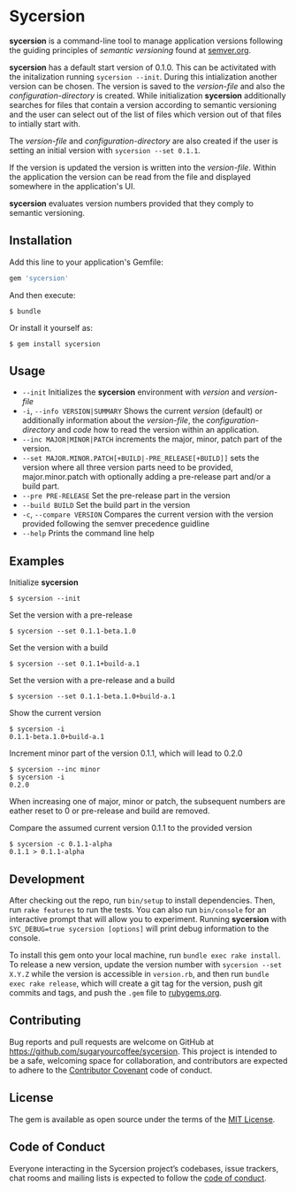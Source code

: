 # Sycersion

**sycersion** is a command-line tool to manage application versions following
the guiding principles of _semantic versioning_ found at
[semver.org](https://semver.org).

**sycersion** has a default start version of 0.1.0. This can be activitated with
the initalization running `sycersion --init`. During this intialization another
version can be chosen. The version is saved to the _version-file_ and also the
_configuration-directory_ is created. While initialization **sycersion**
additionally searches for files that contain a version according to semantic
versioning and the user can select out of the list of files which version out of
that files to intially start with.

The _version-file_ and _configuration-directory_ are also created if the user is
setting an initial version with `sycersion --set 0.1.1`. 

If the version is updated the version is written into the _version-file_. Within
the application the version can be read from the file and displayed somewhere in
the application's UI.

**sycersion** evaluates version numbers provided that they comply to semantic
versioning.

## Installation

Add this line to your application's Gemfile:

```ruby
gem 'sycersion'
```

And then execute:

    $ bundle

Or install it yourself as:

    $ gem install sycersion

## Usage

* `--init`
  Initializes the **sycersion** environment with _version_ and _version-file_
* `-i`, `--info VERSION|SUMMARY`
  Shows the current _version_ (default) or additionally information about the
  _version-file_, the _configuration-directory_ and _code_ how to read the
  version within an application.
* `--inc MAJOR|MINOR|PATCH` 
  increments the major, minor, patch part of the version.
* `--set MAJOR.MINOR.PATCH[+BUILD|-PRE_RELEASE[+BUILD]]` 
  sets the version where all three version parts need to be provided,
  major.minor.patch with optionally adding a pre-release part and/or a build
  part.
* `--pre PRE-RELEASE`
  Set the pre-release part in the version
* `--build BUILD`
  Set the build part in the version
* `-c`, `--compare VERSION`
  Compares the current version with the version provided following the semver
  precedence guidline 
* `--help`
  Prints the command line help

## Examples

Initialize **sycersion**

    $ sycersion --init

Set the version with a pre-release

    $ sycersion --set 0.1.1-beta.1.0

Set the version with a build

    $ sycersion --set 0.1.1+build-a.1

Set the version with a pre-release and a build

    $ sycersion --set 0.1.1-beta.1.0+build-a.1

Show the current version

    $ sycersion -i
    0.1.1-beta.1.0+build-a.1
    
Increment minor part of the version 0.1.1, which will lead to 0.2.0

    $ sycersion --inc minor
    $ sycersion -i
    0.2.0

When increasing one of major, minor or patch, the subsequent numbers are eather
reset to 0 or pre-release and build are removed.

Compare the assumed current version 0.1.1 to the provided version

    $ sycersion -c 0.1.1-alpha
    0.1.1 > 0.1.1-alpha

## Development

After checking out the repo, run `bin/setup` to install dependencies. Then, run
`rake features` to run the tests. You can also run `bin/console` for an
interactive prompt that will allow you to experiment. Running **sycersion** with
`SYC_DEBUG=true sycersion [options]` will print debug information to the
console.

To install this gem onto your local machine, run `bundle exec rake install`. To
release a new version, update the version number with `sycersion --set X.Y.Z`
while the version is accessible in `version.rb`, and then run `bundle exec rake
release`, which will create a git tag for the version, push git commits and
tags, and push the `.gem` file to [rubygems.org](https://rubygems.org).

## Contributing

Bug reports and pull requests are welcome on GitHub at
https://github.com/sugaryourcoffee/sycersion. This project is intended to be a
safe, welcoming space for collaboration, and contributors are expected to adhere
to the [Contributor Covenant](http://contributor-covenant.org) code of conduct.

## License

The gem is available as open source under the terms of the [MIT
License](https://opensource.org/licenses/MIT).

## Code of Conduct

Everyone interacting in the Sycersion project’s codebases, issue trackers, chat
rooms and mailing lists is expected to follow the [code of
conduct](https://github.com/[USERNAME]/sycersion/blob/master/CODE_OF_CONDUCT.md).

